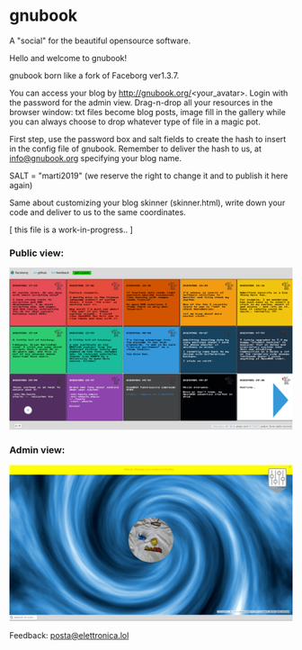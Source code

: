 # gnubook
A "social" for the beautiful opensource software.

Hello and welcome to gnubook!

gnubook born like a fork of Faceborg ver1.3.7.

You can access your blog by http://gnubook.org/<your_avatar>. Login with the password for the admin view. Drag-n-drop all your resources in the browser window: txt files become blog posts, image fill in the gallery while you can always choose to drop whatever type of file in a magic pot.<br>

First step, use the password box and salt fields to create the hash to insert in the config file of gnubook. Remember to deliver the hash to us, at info@gnubook.org specifying your blog name.<br>

SALT = "marti2019" (we reserve the right to change it and to publish it here again)

Same about customizing your blog skinner (skinner.html), write down your code and deliver to us to the same coordinates.
    
[ this file is a work-in-progress.. ]

### Public view:

![gnubook in action #1](/Public/static/res/screenshot1.png)<br>

### Admin view:

![gnubook in action #2](/Public/static/res/screenshot2.png)<br>

Feedback: posta@elettronica.lol
